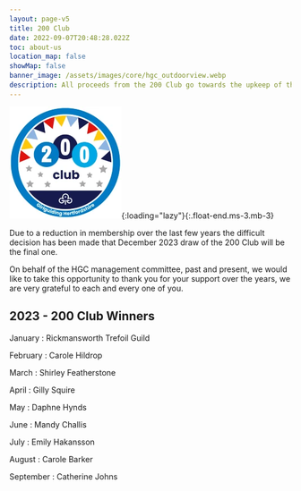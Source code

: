 ```yaml
---
layout: page-v5
title: 200 Club
date: 2022-09-07T20:48:28.022Z
toc: about-us
location_map: false
showMap: false
banner_image: /assets/images/core/hgc_outdoorview.webp
description: All proceeds from the 200 Club go towards the upkeep of the Girlguiding Hertfordshire County Centre, Cottered.
---
```

![200 club logo](/assets/images/2023/05/200-club.webp){:loading="lazy"}{:.float-end.ms-3.mb-3}

Due to a reduction in membership over the last few years the difficult decision has been made that December 2023 draw of the 200 Club will be the final one.

On behalf of the HGC management committee, past and present, we would like to take this opportunity to thank you for your support over the years, we are very grateful to each and every one of you.

## 2023 - 200 Club Winners

January
: Rickmansworth Trefoil Guild

February
: Carole Hildrop

March
: Shirley Featherstone

April
: Gilly Squire

May
: Daphne Hynds

June
: Mandy Challis

July
: Emily Hakansson

August
: Carole Barker

September
: Catherine Johns
